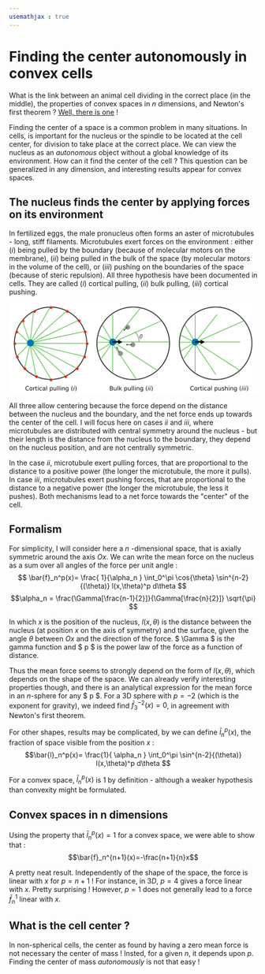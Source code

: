 ```yaml
---
usemathjax : true
---
```

# Finding the center autonomously in convex cells
What is the link between an animal cell dividing in the correct place (in the middle), the properties of convex spaces in $n$ dimensions, and Newton's first theorem ? [Well, there is one](https://iopscience.iop.org/article/10.1209/0295-5075/125/48001/) !

Finding the center of a space is a common problem in many situations. In cells, is important for the nucleus or the spindle to be located at the cell center, for division to take place at the correct place. We can view the nucleus as an *autonomous* object without a global knowledge of its environment. How can it find the center of the cell ? This question can be generalized in any dimension, and interesting results appear for convex spaces.

## The nucleus finds the center by applying forces on its environment
In fertilized eggs, the male pronucleus often forms an aster of microtubules - long, stiff filaments. Microtubules exert forces on the environment : either ($i$) being pulled by the boundary (because of molecular motors on the membrane), ($ii$) being pulled in the bulk of the space (by molecular motors in the volume of the cell), or ($iii$) pushing on the boundaries of the space (because of steric repulsion). All three hypothesis have been documented in cells. They are called ($i$) cortical pulling, ($ii$) bulk pulling, ($iii$) cortical pushing.


![Modes of centering of the pronucleus in fertilized oocytes.](images/center.png)  


All three allow centering because the force depend on the distance between the nucleus and the boundary, and the net force ends up towards the center of the cell. I will focus here on cases $ii$ and $iii$, where microtubules are distributed with central symmetry around the nucleus - but their length is the distance from the nucleus to the boundary, they depend on the nucleus position, and are not centrally symmetric.

In the case $ii$, microtubule exert pulling forces, that are proportional to the distance to a positive power (the longer the microtubule, the more it pulls). In case $iii$, microtubules exert pushing forces, that are proportional to the distance to a negative power (the longer the microtubule, the less it pushes). Both mechanisms lead to a net force towards the "center" of the cell.

## Formalism
For simplicity, I will consider here a $n$ -dimensional space, that is axially symmetric around the axis $Ox$. We can write the mean force on the nucleus as a sum over all angles of the force per unit angle :   
$$ \bar{f}_n^p(x)= \frac{ 1}{\alpha_n } \int_0^\pi \cos{\theta} \sin^{n-2}{(\theta)} l(x,\theta)^p d\theta $$
$$\alpha_n = \frac{\Gamma[\frac{n-1}{2}]}{\Gamma[\frac{n}{2}]} \sqrt{\pi} $$


In which $x$ is the position of the nucleus, $l(x,\theta)$ is the distance between the nucleus (at position $x$ on the axis of symmetry) and the surface, given the angle $\theta$ between $Ox$ and the direction of the force. $ \Gamma  $  is the gamma function and $ p $ is the power law of the force as a function of distance.

Thus the mean force seems to strongly depend on the form of $l(x,\theta)$, which depends on the shape of the space. We can already verify interesting properties though, and there is an analytical expression for the mean force in an $n$-sphere for any $ p $. For a 3D sphere with $p=-2$ (which is the exponent for gravity), we indeed find $\bar{f}_3^{-2}(x)=0$, in agreement with Newton's first theorem. 

For other shapes, results may be complicated, by we can define $\bar{l}_n^p(x)$,  the fraction of space visible from the position $x$ : 
$$\bar{l}_n^p(x)= \frac{1}{ \alpha_n } \int_0^\pi \sin^{n-2}{(\theta)} l(x,\theta)^p d\theta $$

For a convex space, $\bar{l}_n^p(x)$ is $1$ by definition - although a weaker hypothesis than convexity might be formulated.

## Convex spaces in n dimensions
Using the property that  $\bar{l}_n^p(x)=1$ for a convex space, we were able to show that :  
$$\bar{f}_n^{n+1}(x)=-\frac{n+1}{n}x$$

A pretty neat result. Independently of the shape of the space, the force is linear with $x$ for $p=n+1$ ! For instance, in $3D$, $p=4$ gives a force linear with $x$. Pretty surprising !
However, $p=1$ does not generally lead to a force $\bar{f}_n^{1}$ linear with $x$. 

## What is the cell center ?
In non-spherical cells, the center as found by having a zero mean force is not necessary the center of mass ! Insted, for a given $n$, it depends upon $p$. Finding the center of mass *autonomously* is not that easy !



